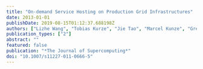```yaml
---
title: "On-demand Service Hosting on Production Grid Infrastructures"
date: 2013-01-01
publishDate: 2019-08-15T01:12:37.688198Z
authors: ["Lizhe Wang", "Tobias Kurze", "Jie Tao", "Marcel Kunze", "Gregor von Laszewski"]
publication_types: ["2"]
abstract: ""
featured: false
publication: "*The Journal of Supercomputing*"
doi: "10.1007/s11227-011-0666-5"
---
```


